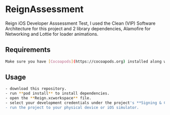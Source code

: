 # ReignAssessment

Reign iOS Developer Asssessment Test, I used the Clean (VIP) Software Architecture for this project and 2 library dependencies, Alamofire for Networking and Lottie for loader animations. 

## Requirements

```bash
Make sure you have [Cocoapods](https://cocoapods.org) installed along with Xcode 12.
```

## Usage
```bash
- download this repository.
- run **pod install** to install dependencies.
- open the **Reign.xcworkspace** file.
- select your development credentials under the project's **Signing & Capabilities** tab.
- run the project to your physical device or iOS simulator.
```
